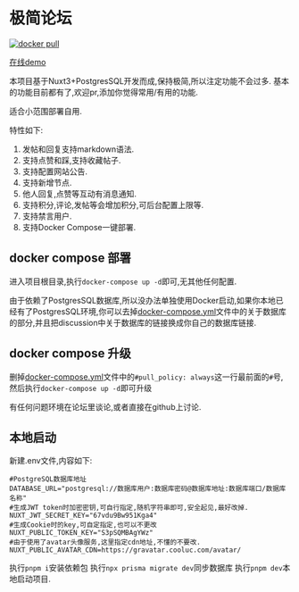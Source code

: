 # 极简论坛

[![docker pull](https://img.shields.io/docker/pulls/kingwrcy/discussion)](https://hub.docker.com/repository/docker/kingwrcy/discussion)

[在线demo](https://discussion.mblog.club)

本项目基于Nuxt3+PostgresSQL开发而成,保持极简,所以注定功能不会过多.
基本的功能目前都有了,欢迎pr,添加你觉得常用/有用的功能.

适合小范围部署自用.

特性如下:

1. 发帖和回复支持markdown语法.
2. 支持点赞和踩,支持收藏帖子.
3. 支持配置网站公告.
4. 支持新增节点.
5. 他人回复,点赞等互动有消息通知.
6. 支持积分,评论,发帖等会增加积分,可后台配置上限等.
7. 支持禁言用户.
8. 支持Docker Compose一键部署.

## docker compose 部署

进入项目根目录,执行`docker-compose up -d`即可,无其他任何配置.

由于依赖了PostgresSQL数据库,所以没办法单独使用Docker启动,如果你本地已经有了PostgresSQL环境,你可以去掉[docker-compose.yml](https://github.com/kingwrcy/discussion/blob/master/docker-compose.yml)文件中的关于数据库的部分,并且把discussion中关于数据库的链接换成你自己的数据库链接.

## docker compose 升级
删掉[docker-compose.yml](https://github.com/kingwrcy/discussion/blob/master/docker-compose.yml)文件中的`#pull_policy: always`这一行最前面的`#`号,然后执行`docker-compose up -d`即可升级

有任何问题环境在论坛里谈论,或者直接在github上讨论.

## 本地启动

新建.env文件,内容如下:

```shell
#PostgreSQL数据库地址
DATABASE_URL="postgresql://数据库用户:数据库密码@数据库地址:数据库端口/数据库名称"
#生成JWT token时加密密钥,可自行指定,随机字符串即可,安全起见,最好改掉.
NUXT_JWT_SECRET_KEY="67vdu9Bw951Kga4"
#生成Cookie时的key,可自定指定,也可以不更改
NUXT_PUBLIC_TOKEN_KEY="S3pSQMBAgYWz"
#由于使用了avatar头像服务,这里指定cdn地址,不懂的不要改.
NUXT_PUBLIC_AVATAR_CDN=https://gravatar.cooluc.com/avatar/
```

执行`pnpm i`安装依赖包
执行`npx prisma migrate dev`同步数据库
执行`pnpm dev`本地启动项目.
